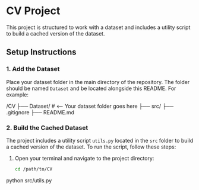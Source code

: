 # CV Project

This project is structured to work with a dataset and includes a utility script to build a cached version of the dataset.

## Setup Instructions

### 1. Add the Dataset

Place your dataset folder in the main directory of the repository. The folder should be named `Dataset` and be located alongside this README. For example:

/CV
├── Dataset/       # <– Your dataset folder goes here
├── src/
├── .gitignore
├── README.md

### 2. Build the Cached Dataset

The project includes a utility script `utils.py` located in the `src` folder to build a cached version of the dataset. To run the script, follow these steps:

1. Open your terminal and navigate to the project directory:
   ```bash
   cd /path/to/CV

python src/utils.py
